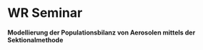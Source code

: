 WR Seminar
==========
**Modellierung der Populationsbilanz von Aerosolen
mittels der Sektionalmethode**
